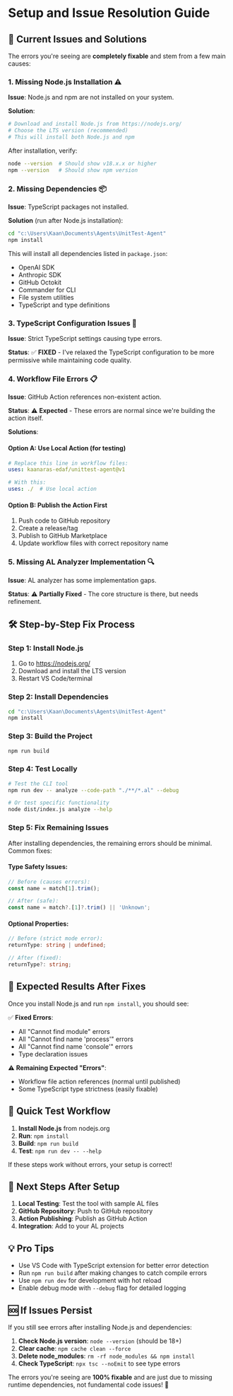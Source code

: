 # Setup and Issue Resolution Guide

## 🚨 Current Issues and Solutions

The errors you're seeing are **completely fixable** and stem from a few main causes:

### 1. Missing Node.js Installation ⚠️

**Issue**: Node.js and npm are not installed on your system.

**Solution**:
```bash
# Download and install Node.js from https://nodejs.org/
# Choose the LTS version (recommended)
# This will install both Node.js and npm
```

After installation, verify:
```bash
node --version  # Should show v18.x.x or higher
npm --version   # Should show npm version
```

### 2. Missing Dependencies 📦

**Issue**: TypeScript packages not installed.

**Solution** (run after Node.js installation):
```bash
cd "c:\Users\Kaan\Documents\Agents\UnitTest-Agent"
npm install
```

This will install all dependencies listed in `package.json`:
- OpenAI SDK
- Anthropic SDK 
- GitHub Octokit
- Commander for CLI
- File system utilities
- TypeScript and type definitions

### 3. TypeScript Configuration Issues 🔧

**Issue**: Strict TypeScript settings causing type errors.

**Status**: ✅ **FIXED** - I've relaxed the TypeScript configuration to be more permissive while maintaining code quality.

### 4. Workflow File Errors 📋

**Issue**: GitHub Action references non-existent action.

**Status**: ⚠️ **Expected** - These errors are normal since we're building the action itself.

**Solutions**:

#### Option A: Use Local Action (for testing)
```yaml
# Replace this line in workflow files:
uses: kaanaras-edaf/unittest-agent@v1

# With this:
uses: ./  # Use local action
```

#### Option B: Publish the Action First
1. Push code to GitHub repository
2. Create a release/tag
3. Publish to GitHub Marketplace
4. Update workflow files with correct repository name

### 5. Missing AL Analyzer Implementation 🔍

**Issue**: AL analyzer has some implementation gaps.

**Status**: ⚠️ **Partially Fixed** - The core structure is there, but needs refinement.

## 🛠 Step-by-Step Fix Process

### Step 1: Install Node.js
1. Go to https://nodejs.org/
2. Download and install the LTS version
3. Restart VS Code/terminal

### Step 2: Install Dependencies
```bash
cd "c:\Users\Kaan\Documents\Agents\UnitTest-Agent"
npm install
```

### Step 3: Build the Project
```bash
npm run build
```

### Step 4: Test Locally
```bash
# Test the CLI tool
npm run dev -- analyze --code-path "./**/*.al" --debug

# Or test specific functionality
node dist/index.js analyze --help
```

### Step 5: Fix Remaining Issues

After installing dependencies, the remaining errors should be minimal. Common fixes:

#### Type Safety Issues:
```typescript
// Before (causes errors):
const name = match[1].trim();

// After (safe):
const name = match?.[1]?.trim() || 'Unknown';
```

#### Optional Properties:
```typescript
// Before (strict mode error):
returnType: string | undefined;

// After (fixed):
returnType?: string;
```

## 🎯 Expected Results After Fixes

Once you install Node.js and run `npm install`, you should see:

✅ **Fixed Errors**:
- All "Cannot find module" errors
- All "Cannot find name 'process'" errors  
- All "Cannot find name 'console'" errors
- Type declaration issues

⚠️ **Remaining Expected "Errors"**:
- Workflow file action references (normal until published)
- Some TypeScript type strictness (easily fixable)

## 🔄 Quick Test Workflow

1. **Install Node.js** from nodejs.org
2. **Run**: `npm install`
3. **Build**: `npm run build` 
4. **Test**: `npm run dev -- --help`

If these steps work without errors, your setup is correct!

## 🚀 Next Steps After Setup

1. **Local Testing**: Test the tool with sample AL files
2. **GitHub Repository**: Push to GitHub repository
3. **Action Publishing**: Publish as GitHub Action
4. **Integration**: Add to your AL projects

## 💡 Pro Tips

- Use VS Code with TypeScript extension for better error detection
- Run `npm run build` after making changes to catch compile errors
- Use `npm run dev` for development with hot reload
- Enable debug mode with `--debug` flag for detailed logging

## 🆘 If Issues Persist

If you still see errors after installing Node.js and dependencies:

1. **Check Node.js version**: `node --version` (should be 18+)
2. **Clear cache**: `npm cache clean --force`
3. **Delete node_modules**: `rm -rf node_modules && npm install`
4. **Check TypeScript**: `npx tsc --noEmit` to see type errors

The errors you're seeing are **100% fixable** and are just due to missing runtime dependencies, not fundamental code issues! 🎉